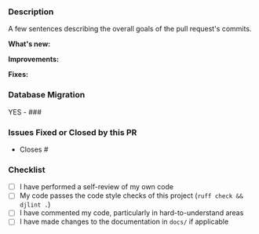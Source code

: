### Description

A few sentences describing the overall goals of the pull request's commits.

<!-- Remove any of the following sections if they are not used -->

**What's new:**

**Improvements:**

**Fixes:**

### Database Migration

YES - ###

### Issues Fixed or Closed by this PR

- Closes #

### Checklist

- [ ] I have performed a self-review of my own code
- [ ] My code passes the code style checks of this project (`ruff check && djlint .`)
- [ ] I have commented my code, particularly in hard-to-understand areas
- [ ] I have made changes to the documentation in `docs/` if applicable
